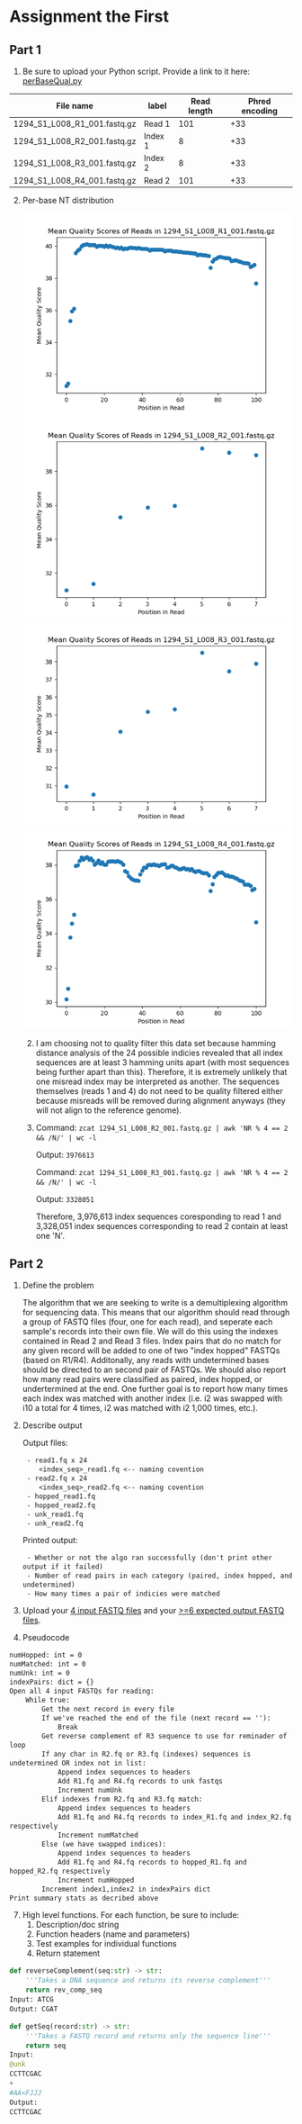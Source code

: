 # Assignment the First

## Part 1
1. Be sure to upload your Python script. Provide a link to it here: [perBaseQual.py](./perBaseQual.py)

| File name | label | Read length | Phred encoding |
|---|---|---|---|
| 1294_S1_L008_R1_001.fastq.gz | Read 1 | 101 | +33 |
| 1294_S1_L008_R2_001.fastq.gz | Index 1 | 8 | +33 |
| 1294_S1_L008_R3_001.fastq.gz | Index 2  | 8 | +33 |
| 1294_S1_L008_R4_001.fastq.gz | Read 2 | 101 | +33 |

2. Per-base NT distribution


    <img src="Assignment-the-first/output/1294_S1_L008_R1_001.fastq.gz_qual.png">
    <img src="Assignment-the-first/output/1294_S1_L008_R2_001.fastq.gz_qual.png">
    <img src="Assignment-the-first/output/1294_S1_L008_R3_001.fastq.gz_qual.png">
    <img src="Assignment-the-first/output/1294_S1_L008_R4_001.fastq.gz_qual.png">

    2. I am choosing not to quality filter this data set because hamming distance analysis of the 24 possible indicies revealed that all index sequences are at least 3 hamming units apart (with most sequences being further apart than this). Therefore, it is extremely unlikely that one misread index may be interpreted as another. The sequences themselves (reads 1 and 4) do not need to be quality filtered either because misreads will be removed during alignment anyways (they will not align to the reference genome). 

    3.  Command: ```zcat 1294_S1_L008_R2_001.fastq.gz | awk 'NR % 4 == 2 && /N/' | wc -l```

        Output: ```3976613```

        Command: ```zcat 1294_S1_L008_R3_001.fastq.gz | awk 'NR % 4 == 2 && /N/' | wc -l```

        Output: ```3328051```

        Therefore, 3,976,613 index sequences coresponding to read 1 and 3,328,051 index sequences corresponding to read 2 contain at least one 'N'.
        
## Part 2
1. Define the problem
   
    The algorithm that we are seeking to write is a demultiplexing algorithm for sequencing data. This means that our algorithm should read through a group of FASTQ files (four, one for each read), and seperate each sample's records into their own file. We will do this using the indexes contained in Read 2 and Read 3 files. Index pairs that do no match for any given record will be added to one of two "index hopped" FASTQs (based on R1/R4). Additonally, any reads with undetermined bases should be directed to an second pair of FASTQs. We should also report how many read pairs were classified as paired, index hopped, or undertermined at the end. One further goal is to report how many times each index was matched with another index (i.e. i2 was swapped with i10 a total for 4 times, i2 was matched with i2 1,000 times, etc.).
   
3. Describe output

    Output files:

        - read1.fq x 24
           <index_seq>_read1.fq <-- naming covention 
        - read2.fq x 24
           <index_seq>_read2.fq <-- naming covention  
        - hopped_read1.fq
        - hopped_read2.fq
        - unk_read1.fq
        - unk_read2.fq
    Printed output:
   
        - Whether or not the algo ran successfully (don't print other output if it failed)
        - Number of read pairs in each category (paired, index hopped, and undetermined)
        - How many times a pair of indicies were matched


5. Upload your [4 input FASTQ files](../TEST-input_FASTQ) and your [>=6 expected output FASTQ files](../TEST-output_FASTQ).
6. Pseudocode

```
numHopped: int = 0
numMatched: int = 0
numUnk: int = 0
indexPairs: dict = {}
Open all 4 input FASTQs for reading:
    While true:
        Get the next record in every file
        If we've reached the end of the file (next record == ''):
            Break
        Get reverse complement of R3 sequence to use for reminader of loop
        If any char in R2.fq or R3.fq (indexes) sequences is undetermined OR index not in list:
            Append index sequences to headers
            Add R1.fq and R4.fq records to unk fastqs
            Increment numUnk
        Elif indexes from R2.fq and R3.fq match:
            Append index sequences to headers
            Add R1.fq and R4.fq records to index_R1.fq and index_R2.fq respectively
            Increment numMatched
        Else (we have swapped indices):
            Append index sequences to headers
            Add R1.fq and R4.fq records to hopped_R1.fq and hopped_R2.fq respectively
            Increment numHopped
        Increment index1,index2 in indexPairs dict
Print summary stats as decribed above
```

7. High level functions. For each function, be sure to include:
    1. Description/doc string
    2. Function headers (name and parameters)
    3. Test examples for individual functions
    4. Return statement
```python
def reverseComplement(seq:str) -> str:
    '''Takes a DNA sequence and returns its reverse complement'''
    return rev_comp_seq
Input: ATCG
Output: CGAT
```
```python
def getSeq(record:str) -> str:
    '''Takes a FASTQ record and returns only the sequence line'''
    return seq
Input: 
@unk
CCTTCGAC
+
#AA<FJJJ
Output:
CCTTCGAC
```
